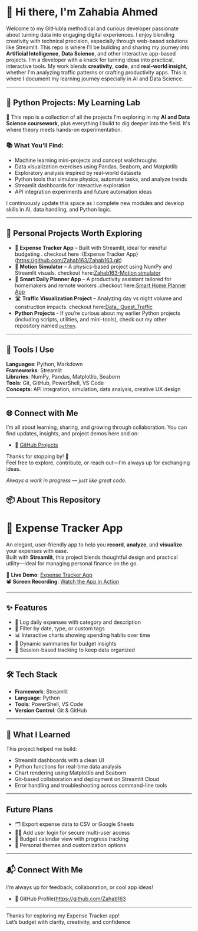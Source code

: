 

# 👋 Hi there, I'm Zahabia Ahmed

Welcome to my GitHub!a methodical and curious developer passionate about turning data into engaging digital experiences. I enjoy blending creativity with technical precision, especially through web-based solutions like Streamlit. This repo is where I’ll be building and sharing my journey into **Artificial Intelligence**, **Data Science**, and other interactive app-based projects.  I’m a developer with a knack for turning ideas into practical, interactive tools. My work blends **creativity**, **code**, and **real-world insight**, whether I'm analyzing traffic patterns or crafting productivity apps. This is where I document my learning journey especially in AI and Data Science.

---

## 🧠 Python Projects: My Learning Lab

🔎 This repo is a collection of all the projects I’m exploring in my **AI and Data Science coursework**, plus everything I build to dig deeper into the field. It's where theory meets hands-on experimentation.

### 📚 What You’ll Find:
- Machine learning mini-projects and concept walkthroughs  
- Data visualization exercises using Pandas, Seaborn, and Matplotlib  
- Exploratory analysis inspired by real-world datasets  
- Python tools that simulate physics, automate tasks, and analyze trends
-  Streamlit dashboards for interactive exploration  
- API integration experiments and future automation ideas  

I continuously update this space as I complete new modules and develop skills in AI, data handling, and Python logic.

---

## 🚀 Personal Projects Worth Exploring

- 💸 **Expense Tracker App** – Built with Streamlit, ideal for mindful budgeting . checkout here :{Expense Tracker App}(https://github.com/Zahab163/Zahab163.git)
- 🎡 **Motion Simulator** – A physics-based project using NumPy and Streamlit visuals.  checkout here:[Zahab163-Motion simulator](https://github.com/Zahab163/Motion_simulator_App)
- 🧠 **Smart Daily Planner App** – A productivity assistant tailored for homemakers and remote workers .checkout here:[Smart Home Planner App](https://github.com/Zahab163/Smart_Home_PLanner.git)
- 🛣️ **Traffic Visualization Project** – Analyzing day vs night volume and construction impacts. checkout here:[Data_ Quest_Traffic](https://github.com/Zahab163/Data_Quest_Traffic.git)
- **Python Projects** - If you’re curious about my earlier Python projects (including scripts, utilities, and mini-tools), check out my other repository named [`python`](https://github.com/Zahab163/python).


---

## 🔧 Tools I Use

**Languages**: Python, Markdown  
**Frameworks**: Streamlit  
**Libraries**: NumPy, Pandas, Matplotlib, Seaborn  
**Tools**: Git, GitHub, PowerShell, VS Code  
**Concepts**: API integration, simulation, data analysis, creative UX design

---

## 🌐 Connect with Me

I’m all about learning, sharing, and growing through collaboration. You can find updates, insights, and project demos here and on:

- 📌 [GitHub Projects](https://github.com/Zahab163)  

Thanks for stopping by! 🌟  
Feel free to explore, contribute, or reach out—I'm always up for exchanging ideas.

 _Always a work in progress — just like great code._


## 📦 About This Repository
# 💸 Expense Tracker App

An elegant, user-friendly app to help you **record**, **analyze**, and **visualize** your expenses with ease.  
Built with **Streamlit**, this project blends thoughtful design and practical utility—ideal for managing personal finance on the go.

🔗 **Live Demo**: [Expense Tracker App](https://expensetrackerap.streamlit.app/)  
📽️ **Screen Recording**: [Watch the App in Action](https://screenrec.com/share/x3DdTbhU2B)

---

## ✨ Features

- 🧾 Log daily expenses with category and description  
- 📅 Filter by date, type, or custom tags  
- 📊 Interactive charts showing spending habits over time  
- 💬 Dynamic summaries for budget insights  
- 📌 Session-based tracking to keep data organized

---

## 🛠 Tech Stack

- **Framework**: Streamlit  
- **Language**: Python  
- **Tools**: PowerShell, VS Code  
- **Version Control**: Git & GitHub

---

## 🧠 What I Learned

This project helped me build:
- Streamlit dashboards with a clean UI  
- Python functions for real-time data analysis  
- Chart rendering using Matplotlib and Seaborn  
- Git-based collaboration and deployment on Streamlit Cloud  
- Error handling and troubleshooting across command-line tools

---

##  Future Plans

- 🗂️ Export expense data to CSV or Google Sheets  
- 🧑‍💼 Add user login for secure multi-user access  
- 📆 Budget calendar view with progress tracking  
- 🌈 Personal themes and customization options  

---

## 📬 Connect With Me

I'm always up for feedback, collaboration, or cool app ideas!  
- 🔗 GitHub Profile(https://github.com/Zahab163 

---

Thanks for exploring my Expense Tracker app!  
Let’s budget with clarity, creativity, and confidence 


